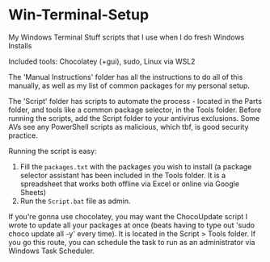 # Win-Terminal-Setup
My Windows Terminal Stuff scripts that I use when I do fresh Windows Installs

Included tools: Chocolatey (+gui), sudo, Linux via WSL2

The 'Manual Instructions' folder has all the instructions to do all of this manually, as well as my list of common packages for my personal setup.

The 'Script' folder has scripts to automate the process - located in the Parts folder, and tools like a common package selector, in the Tools folder.
Before running the scripts, add the Script folder to your antivirus exclusions. Some AVs see any PowerShell scripts as malicious, which tbf, is good security practice.

Running the script is easy:
1) Fill the `packages.txt` with the packages you wish to install (a package selector assistant has been included in the Tools folder. It is a spreadsheet that works both offline via Excel or online via Google Sheets)
2) Run the `Script.bat` file as admin.


If you're gonna use chocolatey, you may want the ChocoUpdate script I wrote to update all your packages at once (beats having to type out 'sudo choco update all -y' every time).
It is located in the Script > Tools folder.
If you go this route, you can schedule the task to run as an administrator via Windows Task Scheduler.
